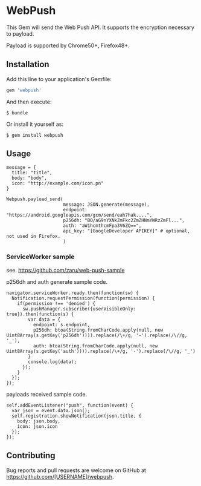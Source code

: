 # WebPush

This Gem will send the Web Push API. It supports the encryption necessary to payload.

Payload is supported by Chrome50+, Firefox48+.

## Installation

Add this line to your application's Gemfile:

```ruby
gem 'webpush'
```

And then execute:

    $ bundle

Or install it yourself as:

    $ gem install webpush

## Usage

```
message = {
  title: "title",
  body: "body",
  icon: "http://example.com/icon.pn"
}

Webpush.payload_send(
                     message: JSON.generate(message),
                     endpoint: "https://android.googleapis.com/gcm/send/eah7hak....",
                     p256dh: "BO/aG9nYXNkZmFkc2ZmZHNmYWRzZmFl...",
                     auth: "aW1hcmthcmFpa3V6ZQ==",
                     api_key: "[GoogleDeveloper APIKEY]" # optional, not used in Firefox.
                     )
```

### ServiceWorker sample

see. https://github.com/zaru/web-push-sample

p256dh and auth generate sample code.

```
navigator.serviceWorker.ready.then(function(sw) {
  Notification.requestPermission(function(permission) {
    if(permission !== 'denied') {
      sw.pushManager.subscribe({userVisibleOnly: true}).then(function(s) {
        var data = {
          endpoint: s.endpoint,
          p256dh: btoa(String.fromCharCode.apply(null, new Uint8Array(s.getKey('p256dh')))).replace(/\+/g, '-').replace(/\//g, '_'),
          auth: btoa(String.fromCharCode.apply(null, new Uint8Array(s.getKey('auth')))).replace(/\+/g, '-').replace(/\//g, '_')
        }
        console.log(data);
      });
    }
  });
});
```

payloads received sample code.

```
self.addEventListener("push", function(event) {
  var json = event.data.json();
  self.registration.showNotification(json.title, {
    body: json.body,
    icon: json.icon
  });
});
```

## Contributing

Bug reports and pull requests are welcome on GitHub at https://github.com/[USERNAME]/webpush.
